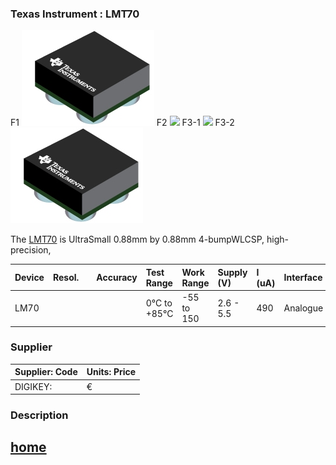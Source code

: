 ### Texas Instrument : **LMT70**

[item-image]: LMT70.jpg
[item-link]: https://www.ti.com/product/LMT70
[item-datasheet]: LMT70.pdf


F1 ![](/temperature_sensor/LMT70/LMT70.jpg)
F2 ![](/LMT70/LMT70.jpg)
F3-1 ![](/LMT70.jpg)
F3-2 ![](LMT70.jpg)


The [LMT70][item-link] is  UltraSmall 0.88mm by 0.88mm 4-bumpWLCSP, high-precision,




| Device  	| Resol.	|  			| Accuracy	| Test Range	| Work Range	| Supply (V)| I (uA)| Interface |
| :-		| :-  		| :-  		| :-    	| :- 			| :-			| :-		| :-	| :-		|
| LM70		|   	| | 		| 0°C to +85°C  | -55 to 150	| 2.6 - 5.5	| 490	| Analogue		|

### Supplier

| Supplier: Code				|  Units: Price 				| 
|-------------------------------|-------------------------------| 
| DIGIKEY: 		 				| 	€ 						|


### Description



## [home](../../)
